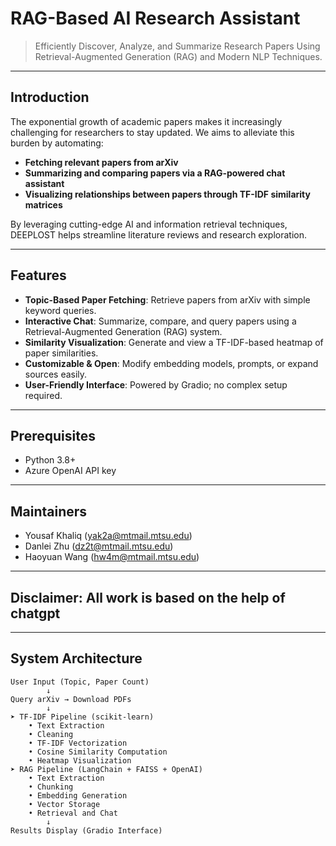 # RAG-Based AI Research Assistant

> Efficiently Discover, Analyze, and Summarize Research Papers Using Retrieval-Augmented Generation (RAG) and Modern NLP Techniques.

---

## Introduction

The exponential growth of academic papers makes it increasingly challenging for researchers to stay updated. We aims to alleviate this burden by automating:

- **Fetching relevant papers from arXiv**
- **Summarizing and comparing papers via a RAG-powered chat assistant**
- **Visualizing relationships between papers through TF-IDF similarity matrices**

By leveraging cutting-edge AI and information retrieval techniques, DEEPLOST helps streamline literature reviews and research exploration.

---

## Features

- **Topic-Based Paper Fetching**: Retrieve papers from arXiv with simple keyword queries.
- **Interactive Chat**: Summarize, compare, and query papers using a Retrieval-Augmented Generation (RAG) system.
- **Similarity Visualization**: Generate and view a TF-IDF-based heatmap of paper similarities.
- **Customizable & Open**: Modify embedding models, prompts, or expand sources easily.
- **User-Friendly Interface**: Powered by Gradio; no complex setup required.

  
---
## Prerequisites
- Python 3.8+
- Azure OpenAI API key
---
## Maintainers
- Yousaf Khaliq (yak2a@mtmail.mtsu.edu)
- Danlei Zhu (dz2t@mtmail.mtsu.edu)
- Haoyuan Wang (hw4m@mtmail.mtsu.edu)
---
## Disclaimer: All work is based on the help of chatgpt
---
## System Architecture

```plaintext
User Input (Topic, Paper Count)
        ↓
Query arXiv → Download PDFs
        ↓
➤ TF-IDF Pipeline (scikit-learn)
    • Text Extraction
    • Cleaning
    • TF-IDF Vectorization
    • Cosine Similarity Computation
    • Heatmap Visualization
➤ RAG Pipeline (LangChain + FAISS + OpenAI)
    • Text Extraction
    • Chunking
    • Embedding Generation
    • Vector Storage
    • Retrieval and Chat
        ↓
Results Display (Gradio Interface)

